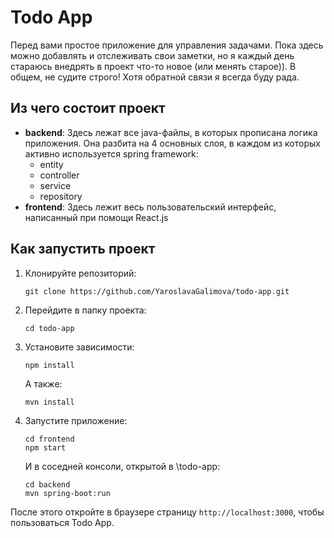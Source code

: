 # Todo App

Перед вами простое приложение для управления задачами. Пока здесь можно добавлять и отслеживать свои заметки, но я каждый день стараюсь внедрять в проект что-то новое (или менять старое)). В общем, не судите строго! Хотя обратной связи я всегда буду рада.

## Из чего состоит проект

- **backend**: Здесь лежат все java-файлы, в которых прописана логика приложения. Она разбита на 4 основных слоя, в каждом из которых активно используется spring framework:
  - entity
  - controller
  - service
  - repository
- **frontend**: Здесь лежит весь пользовательский интерфейс, написанный при помощи React.js

## Как запустить проект

1. Клонируйте репозиторий:
   ```
   git clone https://github.com/YaroslavaGalimova/todo-app.git
   ```
2. Перейдите в папку проекта:
   ```
   cd todo-app
   ```
3. Установите зависимости:
   ```
   npm install
   ```
   А также:
   ```
   mvn install
   ```
5. Запустите приложение:
   ```
   cd frontend
   npm start
   ```
   И в соседней консоли, открытой в \todo-app:
   ```
   cd backend
   mvn spring-boot:run
   ```

После этого откройте в браузере страницу `http://localhost:3000`, чтобы пользоваться Todo App.

